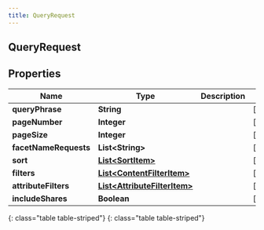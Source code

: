 ```yaml
---
title: QueryRequest
---
```

## QueryRequest


## Properties

| Name | Type | Description | Notes |
| ------------ | ------------- | ------------- | ------------- |
| **queryPhrase** | **String** |  |  [optional] |
| **pageNumber** | **Integer** |  |  [optional] |
| **pageSize** | **Integer** |  |  [optional] |
| **facetNameRequests** | **List&lt;String&gt;** |  |  [optional] |
| **sort** | [**List&lt;SortItem&gt;**](SortItem.html) |  |  [optional] |
| **filters** | [**List&lt;ContentFilterItem&gt;**](ContentFilterItem.html) |  |  [optional] |
| **attributeFilters** | [**List&lt;AttributeFilterItem&gt;**](AttributeFilterItem.html) |  |  [optional] |
| **includeShares** | **Boolean** |  |  [optional] |
{: class="table table-striped"}
{: class="table table-striped"}


